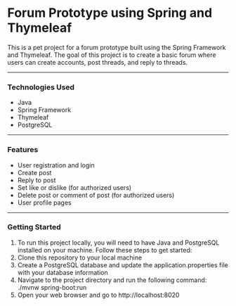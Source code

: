 # Forum Prototype using Spring and Thymeleaf

This is a pet project for a forum prototype built using the Spring Framework and Thymeleaf. The goal of this project is to create a basic forum where users can create accounts, post threads, and reply to threads.

---
### Technologies Used
* Java
* Spring Framework
* Thymeleaf
* PostgreSQL
---
### Features
* User registration and login
* Create post
* Reply to post
* Set like or dislike (for authorized users)
* Delete post or comment of post (for authorized users)
* User profile pages
---
### Getting Started
1. To run this project locally, you will need to have Java and PostgreSQL installed on your machine. Follow these steps to get started:
2. Clone this repository to your local machine 
3. Create a PostgreSQL database and update the application.properties file with your database information 
4. Navigate to the project directory and run the following command: ./mvnw spring-boot:run 
5. Open your web browser and go to http://localhost:8020